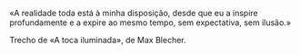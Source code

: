 «A realidade toda está à minha disposição, desde que eu a inspire
profundamente e a expire ao mesmo tempo, sem expectativa, sem ilusão.»

Trecho de «A toca iluminada», de Max Blecher.

